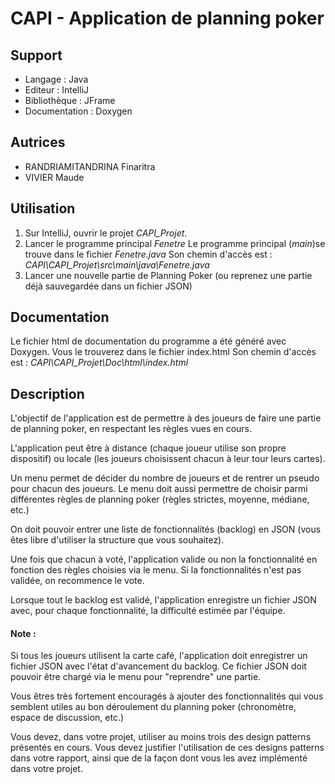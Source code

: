 # CAPI - Application de planning poker
## Support
- Langage : Java
- Editeur : IntelliJ
- Bibliothèque : JFrame
- Documentation : Doxygen

## Autrices
- RANDRIAMITANDRINA Finaritra
- VIVIER Maude

## Utilisation
1. Sur IntelliJ, ouvrir le projet *CAPI_Projet*.
2. Lancer le programme principal *Fenetre*
    Le programme principal (*main*)se trouve dans le fichier *Fenetre.java* 
    Son chemin d'accès est : *CAPI\CAPI_Projet\src\main\java\Fenetre.java*
3. Lancer une nouvelle partie de Planning Poker (ou reprenez une partie déjà sauvegardée dans un fichier JSON)

## Documentation
Le fichier html de documentation du programme a été généré avec Doxygen.
Vous le trouverez dans le fichier index.html
Son chemin d'accès est : *CAPI\CAPI_Projet\Doc\html\index.html*

## Description
L'objectif de l'application est de permettre à des joueurs de faire une partie de planning poker, en respectant les règles vues en cours.

L'application peut être à distance (chaque joueur utilise son propre dispositif) ou locale (les joueurs choisissent chacun à leur tour leurs cartes).

Un menu permet de décider du nombre de joueurs et de rentrer un pseudo pour chacun des joueurs. Le menu doit aussi permettre de choisir parmi différentes règles de planning poker (règles strictes, moyenne, médiane, etc.)

On doit pouvoir entrer une liste de fonctionnalités (backlog) en JSON (vous êtes libre d'utiliser la structure que vous souhaitez).

Une fois que chacun à voté, l'application valide ou non la fonctionnalité en fonction des règles choisies via le menu. Si la fonctionnalités n'est pas validée, on recommence le vote.

Lorsque tout le backlog est validé, l'application enregistre un fichier JSON avec, pour chaque fonctionnalité, la difficulté estimée par l'équipe.

#### Note :
 Si tous les joueurs utilisent la carte café, l'application doit enregistrer un fichier JSON avec l'état d'avancement du backlog. Ce fichier JSON doit pouvoir être chargé via le menu pour "reprendre" une partie.

 Vous êtres très fortement encouragés à ajouter des fonctionnalités qui vous semblent utiles au bon déroulement du planning poker (chronomètre, espace de discussion, etc.)

Vous devez, dans votre projet, utiliser au moins trois des design patterns présentés en cours. Vous devez justifier l'utilisation de ces designs patterns dans votre rapport, ainsi que de la façon dont vous les avez implémenté dans votre projet.

